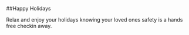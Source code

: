 ##Happy Holidays

Relax and enjoy your holidays knowing your loved ones safety is a hands free checkin away.
